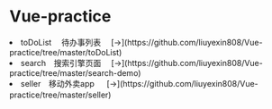 # Vue-practice

<li> toDoList 　待办事列表  　[→](https://github.com/liuyexin808/Vue-practice/tree/master/toDoList)
<li> search　搜索引擎页面 　[→](https://github.com/liuyexin808/Vue-practice/tree/master/search-demo)
<li> seller　移动外卖app   　 [→](https://github.com/liuyexin808/Vue-practice/tree/master/seller)
　　　　       　　
